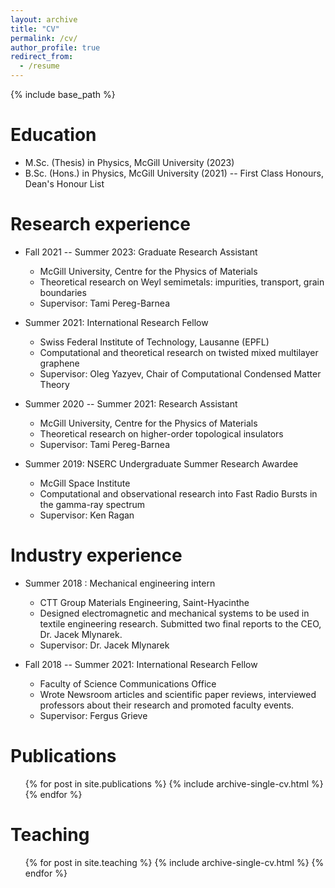 ```yaml
---
layout: archive
title: "CV"
permalink: /cv/
author_profile: true
redirect_from:
  - /resume
---
```


{% include base_path %}

Education
======
* M.Sc. (Thesis) in Physics, McGill University (2023)
* B.Sc. (Hons.) in Physics, McGill University (2021) -- First Class Honours, Dean's Honour List

Research experience
======
* Fall 2021 -- Summer 2023: Graduate Research Assistant
  * McGill University, Centre for the Physics of Materials
  * Theoretical research on Weyl semimetals: impurities, transport, grain boundaries
  * Supervisor: Tami Pereg-Barnea

* Summer 2021: International Research Fellow
  * Swiss Federal Institute of Technology, Lausanne (EPFL)
  * Computational and theoretical research on twisted mixed multilayer graphene
  * Supervisor: Oleg Yazyev, Chair of Computational Condensed Matter Theory

* Summer 2020 -- Summer 2021: Research Assistant
  * McGill University, Centre for the Physics of Materials
  * Theoretical research on higher-order topological insulators
  * Supervisor: Tami Pereg-Barnea

* Summer 2019: NSERC Undergraduate Summer Research Awardee
  * McGill Space Institute
  * Computational and observational research into Fast Radio Bursts in the gamma-ray spectrum
  * Supervisor: Ken Ragan


Industry experience
======
* Summer 2018 : Mechanical engineering intern
  * CTT Group Materials Engineering, Saint-Hyacinthe
  * Designed electromagnetic and mechanical systems to be used in textile engineering research. Submitted two final reports to the CEO, Dr. Jacek Mlynarek.
  * Supervisor: Dr. Jacek Mlynarek

* Fall 2018 -- Summer 2021: International Research Fellow
  * Faculty of Science Communications Office
  * Wrote Newsroom articles and scientific paper reviews, interviewed professors about their research and promoted faculty events. 
  * Supervisor: Fergus Grieve

Publications
======
  <ul>{% for post in site.publications %}
    {% include archive-single-cv.html %}
  {% endfor %}</ul>
  
Teaching
======
  <ul>{% for post in site.teaching %}
    {% include archive-single-cv.html %}
  {% endfor %}</ul>
